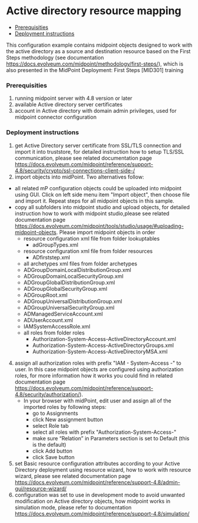 # **Active directory resource mapping**
<!-- TOC -->
* [Prerequisities](#prerequisities)
* [Deployment instructions](#deployment-instructions)
<!-- TOC -->
This configuration example contains midpoint objects designed to work with the active directory as a source and destination resource based on the First Steps methodology (see documentation https://docs.evolveum.com/midpoint/methodology/first-steps/), which is also presented in the MidPoint Deployment: First Steps [MID301] training
### Prerequisities
1. running midpoint server with 4.8 version or later
2. available Active directory server certificates
3. account in Active directory with domain admin privileges, used for midpoint connector configuration

### Deployment instructions

1. get Active Directory server certificate from SSL/TLS connection and import it into truststore, for detailed instruction how to setup TLS/SSL communication, please see related documentation page https://docs.evolveum.com/midpoint/reference/support-4.8/security/crypto/ssl-connections-client-side-/
2. import objects into midPoint.
   Two alternatives follow:
* all related mP configuration objects could be uploaded into midpoint using GUI. Click on left side menu item "Import object", then choose file and import it. Repeat steps for all midpoint objects in this sample.
* copy all subfolders into midpoint studio and upload objects, for detailed instruction how to work with midpoint studio,please see related documentation page https://docs.evolveum.com/midpoint/tools/studio/usage/#uploading-midpoint-objects. Please import midpoint objects in order
    * resource configuration xml file from folder lookuptables
      * adGroupTypes.xml
    * resource configuration xml file from folder resources
      * ADfirststep.xml
    * all archetypes xml files from folder archetypes
     * ADGroupDomainLocalDistributionGroup.xml
     * ADGroupDomainLocalSecurityGroup.xml
     * ADGroupGlobalDistributionGroup.xml
     * ADGroupGlobalSecurityGroup.xml
     * ADGroupRoot.xml
     * ADGroupUniversalDistributionGroup.xml
     * ADGroupUniversalSecurityGroup.xml
     * ADManagedServiceAccount.xml
     * ADUserAccount.xml
     * IAMSystemAccessRole.xml
   * all roles from folder roles
     * Authorization-System-Access-ActiveDirectoryAccount.xml
     * Authorization-System-Access-ActiveDirectoryGroups.xml
     * Authorization-System-Access-ActiveDirectoryMSA.xml

4. assign all authorization roles with prefix "IAM - System-Access -" to user. In this case midpoint objects are configured using authorization roles, for more information how it works you could find in related documentation page  https://docs.evolveum.com/midpoint/reference/support-4.8/security/authorization/).
   * In your browser with midPoint, edit user and assign all of the imported roles by following steps:
     * go to Assignments
     * click New assignment button
     * select Role tab
     * select all roles with prefix "Authorization-System-Access-"
     * make sure “Relation” in Parameters section is set to Default (this is the default)
     * click Add button
     * click Save button
7. set Basic resource configuration attributes according to your Active Directory deployment using resource wizard, how to work with resource wizard, please see related documentation page https://docs.evolveum.com/midpoint/reference/support-4.8/admin-gui/resource-wizard/
8. configuration was set to use in development mode to avoid unwanted modification on Active directory objects, how midpoint works in simulation mode, please refer to documentation https://docs.evolveum.com/midpoint/reference/support-4.8/simulation/
